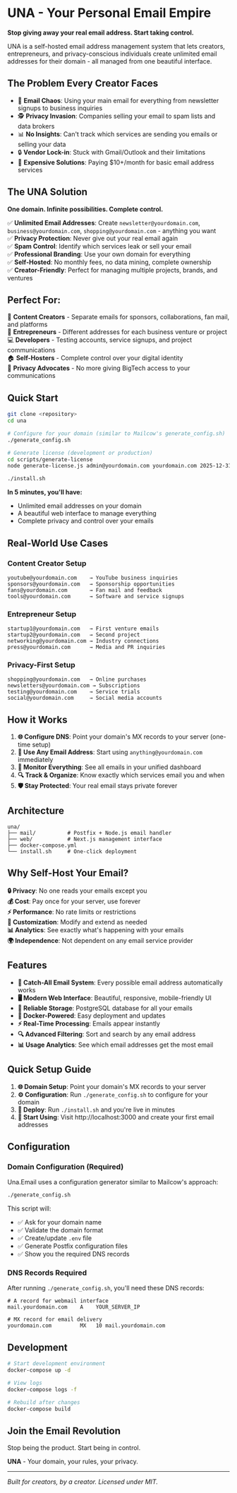 # UNA - Your Personal Email Empire

**Stop giving away your real email address. Start taking control.**

UNA is a self-hosted email address management system that lets creators, entrepreneurs, and privacy-conscious individuals create unlimited email addresses for their domain - all managed from one beautiful interface.

## The Problem Every Creator Faces

- 📧 **Email Chaos**: Using your main email for everything from newsletter signups to business inquiries
- 🕵️ **Privacy Invasion**: Companies selling your email to spam lists and data brokers  
- 📊 **No Insights**: Can't track which services are sending you emails or selling your data
- 🔒 **Vendor Lock-in**: Stuck with Gmail/Outlook and their limitations
- 💸 **Expensive Solutions**: Paying $10+/month for basic email address services

## The UNA Solution

**One domain. Infinite possibilities. Complete control.**

✅ **Unlimited Email Addresses**: Create `newsletter@yourdomain.com`, `business@yourdomain.com`, `shopping@yourdomain.com` - anything you want  
✅ **Privacy Protection**: Never give out your real email again  
✅ **Spam Control**: Identify which services leak or sell your email  
✅ **Professional Branding**: Use your own domain for everything  
✅ **Self-Hosted**: No monthly fees, no data mining, complete ownership  
✅ **Creator-Friendly**: Perfect for managing multiple projects, brands, and ventures  

## Perfect For:

🎨 **Content Creators** - Separate emails for sponsors, collaborations, fan mail, and platforms  
🚀 **Entrepreneurs** - Different addresses for each business venture or project  
💻 **Developers** - Testing accounts, service signups, and project communications  
🏠 **Self-Hosters** - Complete control over your digital identity  
🔐 **Privacy Advocates** - No more giving BigTech access to your communications  

## Quick Start

```bash
git clone <repository>
cd una

# Configure for your domain (similar to Mailcow's generate_config.sh)
./generate_config.sh

# Generate license (development or production)
cd scripts/generate-license
node generate-license.js admin@yourdomain.com yourdomain.com 2025-12-31

./install.sh
```

**In 5 minutes, you'll have:**
- Unlimited email addresses on your domain
- A beautiful web interface to manage everything
- Complete privacy and control over your emails

## Real-World Use Cases

### Content Creator Setup
```
youtube@yourdomain.com    → YouTube business inquiries
sponsors@yourdomain.com   → Sponsorship opportunities  
fans@yourdomain.com       → Fan mail and feedback
tools@yourdomain.com      → Software and service signups
```

### Entrepreneur Setup  
```
startup1@yourdomain.com   → First venture emails
startup2@yourdomain.com   → Second project  
networking@yourdomain.com → Industry connections
press@yourdomain.com      → Media and PR inquiries
```

### Privacy-First Setup
```
shopping@yourdomain.com   → Online purchases
newsletters@yourdomain.com → Subscriptions  
testing@yourdomain.com    → Service trials
social@yourdomain.com     → Social media accounts
```

## How it Works

1. **🌐 Configure DNS**: Point your domain's MX records to your server (one-time setup)
2. **📧 Use Any Email Address**: Start using `anything@yourdomain.com` immediately  
3. **👀 Monitor Everything**: See all emails in your unified dashboard
4. **🔍 Track & Organize**: Know exactly which services email you and when
5. **🛡️ Stay Protected**: Your real email stays private forever

## Architecture

```
una/
├── mail/          # Postfix + Node.js email handler
├── web/           # Next.js management interface  
├── docker-compose.yml
└── install.sh     # One-click deployment
```

## Why Self-Host Your Email?

**🔒 Privacy**: No one reads your emails except you  
**💰 Cost**: Pay once for your server, use forever  
**⚡ Performance**: No rate limits or restrictions  
**🎨 Customization**: Modify and extend as needed  
**📊 Analytics**: See exactly what's happening with your emails  
**🌍 Independence**: Not dependent on any email service provider  

## Features

- **🎯 Catch-All Email System**: Every possible email address automatically works
- **🖥️ Modern Web Interface**: Beautiful, responsive, mobile-friendly UI
- **💾 Reliable Storage**: PostgreSQL database for all your emails  
- **🐳 Docker-Powered**: Easy deployment and updates
- **⚡ Real-Time Processing**: Emails appear instantly
- **🔍 Advanced Filtering**: Sort and search by any email address
- **📊 Usage Analytics**: See which email addresses get the most email

## Quick Setup Guide

1. **🌐 Domain Setup**: Point your domain's MX records to your server
2. **⚙️ Configuration**: Run `./generate_config.sh` to configure for your domain
3. **🚀 Deploy**: Run `./install.sh` and you're live in minutes
4. **🎉 Start Using**: Visit http://localhost:3000 and create your first email addresses

## Configuration

### Domain Configuration (Required)

Una.Email uses a configuration generator similar to Mailcow's approach:

```bash
./generate_config.sh
```

This script will:
- ✅ Ask for your domain name
- ✅ Validate the domain format
- ✅ Create/update `.env` file
- ✅ Generate Postfix configuration files
- ✅ Show you the required DNS records

### DNS Records Required

After running `./generate_config.sh`, you'll need these DNS records:

```
# A record for webmail interface
mail.yourdomain.com    A    YOUR_SERVER_IP

# MX record for email delivery  
yourdomain.com         MX   10 mail.yourdomain.com
```

## Development

```bash
# Start development environment
docker-compose up -d

# View logs
docker-compose logs -f

# Rebuild after changes
docker-compose build
```

## Join the Email Revolution

Stop being the product. Start being in control.

**UNA** - Your domain, your rules, your privacy.

---

*Built for creators, by a creator. Licensed under MIT.* 